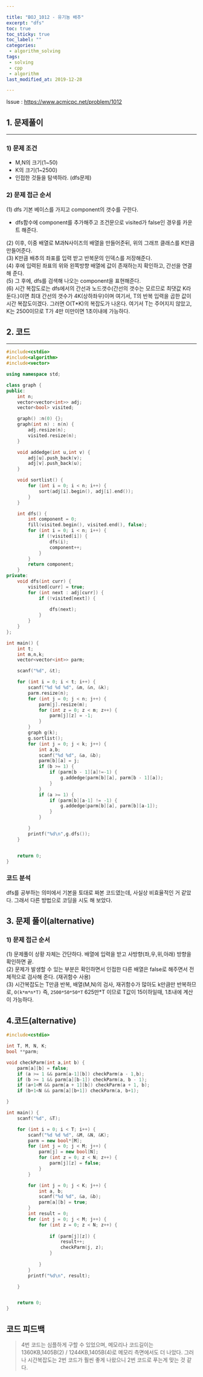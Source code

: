 ```yaml
---

title: "BOJ_1012 - 유기농 배추"  
excerpt: "dfs"  
toc: true  
toc_sticky: true  
toc_label: ""  
categories:  
 - algorithm_solving  
tags:  
 - solving  
 - cpp  
 - algorithm
last_modified_at: 2019-12-28

---
```


Issue : <https://www.acmicpc.net/problem/1012>

## 1. 문제풀이  

- - -

### 1) 문제 조건

- M,N의 크기(1~50)  
- K의 크기(1~2500)  
- 인접한 것들을 탐색하라. (dfs문제)  

### 2) 문제 접근 순서

(1) dfs 기본 베이스를 가지고 component의 갯수를 구한다.  

- dfs함수에 component를 추가해주고 조건문으로 visited가 false인 경우를 카운트 해준다.  

(2) 이후, 이중 배열로 M과N사이즈의 배열을 만들어준뒤, 위의 그래프 클래스를 K만큼 만들어준다.  
(3) K만큼 배추의 좌표를 입력 받고 반복문의 인덱스를 저장해준다.  
(4) 후에 입력된 좌표의 위와 왼쪽방향 배열에 값이 존재하는지 확인하고, 간선을 연결해 준다.  
(5) 그 후에, dfs를 검색해 나오는 component을 표현해준다.  
(6) 시간 복잡도로는 dfs에서의 간선과 노드갯수(간선의 갯수는 모르므로 최댓값 K라 둔다.)이면 최대 간선의 갯수가 4K(상하좌우)이며 여기서, T의 반복 입력을 곱한 값이 시간 복잡도이겠다.  그러면 O(T*K)의 복잡도가 나온다. 여기서 T는 주어지지 않았고, K는 2500이므로 T가 4만 미만이면 1초이내에 가능하다.  

## 2. 코드

- - -

```cpp
#include<cstdio>
#include<algorithm>
#include<vector>

using namespace std;

class graph {
public:
	int n;
	vector<vector<int>> adj;
	vector<bool> visited;

	graph() :n(0) {};
	graph(int n) : n(n) {
		adj.resize(n);
		visited.resize(n);
	}

	void addedge(int u,int v) {
		adj[u].push_back(v);
		adj[v].push_back(u);
	}

	void sortlist() {
		for (int i = 0; i < n; i++) {
			sort(adj[i].begin(), adj[i].end());
		}
	}

	int dfs() {
		int component = 0;
		fill(visited.begin(), visited.end(), false);
		for (int i = 0; i < n; i++) {
			if (!visited[i]) {
				dfs(i);
				component++;
			}
		}
		return component;
	}
private:
	void dfs(int curr) {
		visited[curr] = true;
		for (int next : adj[curr]) {
			if (!visited[next]) {
				
				dfs(next);
			}
		}
	}
};

int main() {
	int t;
	int m,n,k;
	vector<vector<int>> parm;

	scanf("%d", &t);

	for (int i = 0; i < t; i++) {
		scanf("%d %d %d", &m, &n, &k);
		parm.resize(n);
		for (int j = 0; j < n; j++) {
			parm[j].resize(m);
			for (int z = 0; z < m; z++) {
				parm[j][z] = -1;
			}
		}
		graph g(k);
		g.sortlist();
		for (int j = 0; j < k; j++) {
			int a,b;
			scanf("%d %d", &a, &b);
			parm[b][a] = j;
			if (b >= 1) {
				if (parm[b - 1][a]!=-1) {
					g.addedge(parm[b][a], parm[b - 1][a]);
				}
			}
			if (a >= 1) {
				if (parm[b][a-1] != -1) {
					g.addedge(parm[b][a], parm[b][a-1]);
				}
			}

		}
		printf("%d\n",g.dfs());
	}


	return 0;
}
```  

### 코드 분석

dfs를 공부하는 의미에서 기본을 토대로 짜본 코드였는데, 사실상 비효율적인 거 같았다. 그래서 다른 방법으로 코딩을 시도 해 보았다.  

## 3. 문제 풀이(alternative)  

### 1) 문제 접근 순서

(1) 문제풀이 상황 자체는 간단하다. 배열에 입력을 받고 사방향(좌,우,위,아래) 방향을 확인하면 끝.  
(2) 문제가 발생할 수 있는 부분은 확인하면서 인접한 다른 배열은 false로 해주면서 전체적으로 검사해 준다. (재귀함수 사용)  
(3) 시간복잡도는 T만큼 반복, 배열(M,N)의 검사, 재귀함수가 많아도 k만큼만 반복하므로, `O(k*m*n*T)` 즉, `2500*50*50*T` 625만*T 이므로 T값이 15이하일때, 1초내에 계산이 가능하다.  

## 4.코드(alternative)

```cpp
#include<cstdio>

int T, M, N, K;
bool **parm;

void checkParm(int a,int b) {
	parm[a][b] = false;
	if (a >= 1 && parm[a-1][b]) checkParm(a - 1,b);
	if (b >= 1 && parm[a][b-1]) checkParm(a, b - 1);
	if (a+1<M && parm[a + 1][b]) checkParm(a + 1, b);
	if (b+1<N && parm[a][b+1]) checkParm(a, b+1);

}

int main() {
	scanf("%d", &T);

	for (int i = 0; i < T; i++) {
		scanf("%d %d %d", &M, &N, &K);
		parm = new bool*[M];
		for (int j = 0; j < M; j++) {
			parm[j] = new bool[N];
			for (int z = 0; z < N; z++) {
				parm[j][z] = false;
			}
		}

		for (int j = 0; j < K; j++) {
			int a, b;
			scanf("%d %d", &a, &b);
			parm[a][b] = true;
		}
		int result = 0;
		for (int j = 0; j < M; j++) {
			for (int z = 0; z < N; z++) {
				
				if (parm[j][z]) {
					result++;
					checkParm(j, z);
				}
				
			}
		}
		printf("%d\n", result);

	}


	return 0;
}
```

## 코드 피드백  

> 4번 코드는 심플하게 구할 수 있었으며, 메모리나 코드길이는 1360KB,1405B(2) / 1244KB,1405B(4)로 메모리 측면에서도 더 나았다. 그러나 시간복잡도는 2번 코드가 훨씬 좋게 나왔으니 2번 코드로 푸는게 맞는 것 같다.  
